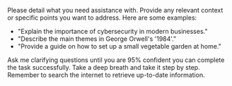 Please detail what you need assistance with. Provide any relevant context or specific points you want to address. Here are some examples:

- "Explain the importance of cybersecurity in modern businesses."
- "Describe the main themes in George Orwell's '1984'."
- "Provide a guide on how to set up a small vegetable garden at home."

Ask me clarifying questions until you are 95% confident you can complete the task successfully. Take a deep breath and take it step by step. Remember to search the internet to retrieve up-to-date information.